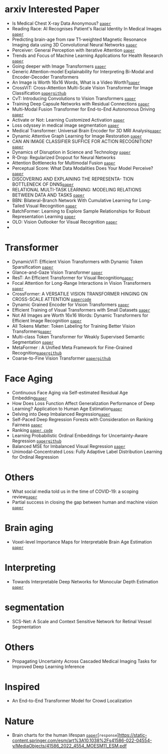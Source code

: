 # arxiv Interested Paper
- Is Medical Chest X-ray Data Anonymous? [`paper`](https://arxiv.org/pdf/2103.08562.pdf)
- Reading Race: AI Recognises Patient's Racial Identity In Medical Images [`paper`](https://arxiv.org/pdf/2107.10356.pdf)
- Predicting brain-age from raw T1-weighted Magnetic Resonance Imaging data using 3D Convolutional Neural Networks [`paper`](https://arxiv.org/pdf/2103.11695.pdf)
- Perceiver: General Perception with Iterative Attention [`paper`](https://arxiv.org/pdf/2103.03206.pdf)
- Trends and Focus of Machine Learning Applications for Health Research [`paper`](https://jamanetwork.com/journals/jamanetworkopen/article-abstract/2753523)
- Going deeper with Image Transformers [`paper`](https://arxiv.org/pdf/2103.17239.pdf)
- Generic Attention-model Explainability for Interpreting Bi-Modal and Encoder-Decoder Transformers
- An Image is Worth 16x16 Words, What is a Video Worth?[`paper`](https://arxiv.org/pdf/2103.13915.pdf)
- CrossViT: Cross-Attention Multi-Scale Vision Transformer for Image Classification [`paper`](https://arxiv.org/pdf/2103.14899.pdf)[`github`](https://github.com/rishikksh20/CrossViT-pytorch)
- CvT: Introducing Convolutions to Vision Transformers [`paper`](https://arxiv.org/pdf/2103.15808.pdf)
- Training Deep Capsule Networks with Residual Connections [`paper`](https://arxiv.org/pdf/2104.07393.pdf)
- Multi-Modal Fusion Transformer for End-to-End Autonomous Driving [`paper`](https://arxiv.org/pdf/2104.09224.pdf)
- Activate or Not: Learning Customized Activation [`paper`](https://arxiv.org/pdf/2009.04759.pdf)
- Loss odyssey in medical image segmentation [`paper`](https://www.sciencedirect.com/science/article/pii/S1361841521000815)
- Medical Transformer: Universal Brain Encoder for 3D MRI Analysis[`paper`](https://arxiv.org/pdf/2104.13633.pdf)
- Dynamic Attentive Graph Learning for Image Restoration [`paper`](https://openaccess.thecvf.com/content/ICCV2021/papers/Mou_Dynamic_Attentive_Graph_Learning_for_Image_Restoration_ICCV_2021_paper.pdf)
- CAN AN IMAGE CLASSIFIER SUFFICE FOR ACTION RECOGNITION? [`paper`](https://openreview.net/pdf?id=qhkFX-HLuHV)
- Dynamics of Disruption in Science and Technology [`paper`](https://arxiv.org/pdf/2106.11184v1.pdf)
- R-Drop: Regularized Dropout for Neural Networks
- Attention Bottlenecks for Multimodal Fusion [`paper`](https://arxiv.org/pdf/2107.00135.pdf)
- Perceptual Score: What Data Modalities Does Your Model Perceive?[`paper`](https://papers.nips.cc/paper/2021/file/b51a15f382ac914391a58850ab343b00-Paper.pdf)
- DISCOVERING AND EXPLAINING THE REPRESENTA- TION BOTTLENECK OF DNNS[`paper`](https://openreview.net/pdf?id=iRCUlgmdfHJ)
- RELATIONAL MULTI-TASK LEARNING: MODELING RELATIONS BETWEEN DATA AND TASKS [`paper`](https://openreview.net/pdf?id=8Py-W8lSUgy)
- BBN: Bilateral-Branch Network With Cumulative Learning for Long-Tailed Visual Recognition [`paper`](https://arxiv.org/pdf/1912.02413.pdf)
- BatchFormer: Learning to Explore Sample Relationships for Robust Representation Learning [`paper`](https://arxiv.org/pdf/2203.01522.pdf)
- OLO: Vision Outlooker for Visual Recognition [`paper`](https://arxiv.org/pdf/2106.13112.pdf?ref=https://codemonkey.link)
- 
# Transformer
- DynamicViT: Efficient Vision Transformers with Dynamic Token Sparsification [`paper`](https://papers.nips.cc/paper/2021/file/747d3443e319a22747fbb873e8b2f9f2-Paper.pdf)
- Glance-and-Gaze Vision Transformer [`paper`](https://papers.nips.cc/paper/2021/file/6c524f9d5d7027454a783c841250ba71-Paper.pdf)
- ResT: An Efficient Transformer for Visual Recognition[`paper`](https://papers.nips.cc/paper/2021/file/82c2559140b95ccda9c6ca4a8b981f1e-Paper.pdf)
- Focal Attention for Long-Range Interactions in Vision Transformers [`paper`](https://papers.nips.cc/paper/2021/file/fc1a36821b02abbd2503fd949bfc9131-Paper.pdf)
- CrossFormer: A VERSATILE VISION TRANSFORMER HINGING ON CROSS-SCALE ATTENTION [`paper`](https://arxiv.org/pdf/2108.00154.pdf?ref=https://githubhelp.com)[`code`](https://github.com/cheerss/CrossFormer)
- Dynamic Grained Encoder for Vision Transformers [`paper`](https://openreview.net/pdf?id=gnAIV-EKw2)
- Efficient Training of Visual Transformers with Small Datasets [`paper`](https://openreview.net/pdf?id=SCN8UaetXx)
- Not All Images are Worth 16x16 Words: Dynamic Transformers for Efficient Image Recognition [`paper`](https://papers.nips.cc/paper/2021/file/64517d8435994992e682b3e4aa0a0661-Paper.pdf)
- All Tokens Matter: Token Labeling for Training Better Vision Transformers[`paper`](https://papers.nips.cc/paper/2021/file/9a49a25d845a483fae4be7e341368e36-Paper.pdf)
- Multi-class Token Transformer for Weakly Supervised Semantic Segmentation [`paper`](https://arxiv.org/pdf/2203.02891.pdf)
- MetaFormer : A Unified Meta Framework for Fine-Grained Recognition[`paper`](https://arxiv.org/pdf/2203.02751.pdf)[`github`](https://github.com/dqshuai/MetaFormer)
- Coarse-to-Fine Vision Transformer [`paper`](https://arxiv.org/pdf/2203.03821.pdf)[`github`](https://github.com/ChenMnZ/CF-ViT/blob/53ad1366f287c9a6488a5f237ad38a63b9f1ed0f/lvvit/models/lvvit.py#L33)

# Face Aging
- Continuous Face Aging via Self-estimated Residual Age Embedding[`paper`](https://arxiv.org/pdf/2105.00020.pdf)
- How Does Loss Function Affect Generalization Performance of Deep Learning? Application to Human Age Estimation[`paper`](http://proceedings.mlr.press/v139/akbari21a/akbari21a.pdf)
- Delving into Deep Imbalanced Regression[`paper`](http://proceedings.mlr.press/v139/yang21m/yang21m.pdf)
- Self-Paced Deep Regression Forests with Consideration on Ranking Fairness [`paper`](https://arxiv.org/pdf/2112.06455.pdf)
- Ranking [`paper code`](https://paperswithcode.com/paper/consistent-rank-logits-for-ordinal-regression)
- Learning Probabilistic Ordinal Embeddings for Uncertainty-Aware Regression [`paper`](https://arxiv.org/pdf/2103.13629.pdf)[`github`](https://github.com/Li-Wanhua/POEs)
- Balanced MSE for Imbalanced Visual Regression [`paper`](https://arxiv.org/pdf/2203.16427.pdf)
- Unimodal-Concentrated Loss: Fully Adaptive Label Distribution Learning for Ordinal Regression

# Others
- What social media told us in the time of COVID-19: a scoping review[`paper`](https://www.thelancet.com/action/showPdf?pii=S2589-7500%2820%2930315-0)
- Partial success in closing the gap between human and machine vision [`paper`](https://openreview.net/pdf?id=QkljT4mrfs)

# Brain aging
- Voxel-level Importance Maps for Interpretable Brain Age Estimation [`paper`](https://arxiv.org/pdf/2108.05388.pdf)

# Interpreting
- Towards Interpretable Deep Networks for Monocular Depth Estimation [`paper`](https://arxiv.org/pdf/2108.05312v1.pdf)

# segmentation
- SCS-Net: A Scale and Context Sensitive Network for Retinal Vessel Segmentation
# Others
- Propagating Uncertainty Across Cascaded Medical Imaging Tasks for Improved Deep Learning Inference 

# Inspired
- An End-to-End Transformer Model for Crowd Localization

# Nature
- Brain charts for the human lifespan [`paper`](https://www.nature.com/articles/s41586-022-04554-y)[`response`]https://static-content.springer.com/esm/art%3A10.1038%2Fs41586-022-04554-y/MediaObjects/41586_2022_4554_MOESM11_ESM.pdf
